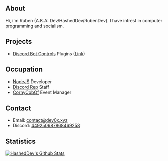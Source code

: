 ## About
Hi, i'm Ruben (A.K.A: Dev/HashedDev/RubenDev).
I have intrest in computer programming and socialism.

## Projects
* [Discord Bot Controls](https://store.steampowered.com/app/1010170/Discord_Bot__Controls/) Plugins ([Link](https://github.com/Discord-Bot-Controls/Plugins))

## Occupation
* [NodeJS](https://nodejs.org/en/) Developer
* [Discord Rep](https://discordrep.com/u/449250687868469258) Staff
* [CornyCobOf](https://twitch.tv/cornycobof) Event Manager

## Contact
* Email: [contact@dev0x.xyz](mailto:contact@dev0x.xyz)
* Discord: [449250687868469258](https://discord.com/users/449250687868469258)

## Statistics
[![HashedDev's Github Stats](https://github-readme-stats.vercel.app/api?username=HashedDev&count_private=true&theme=tokyonight&show_icons=true)](https://github.com/anuraghazra/github-readme-stats)
